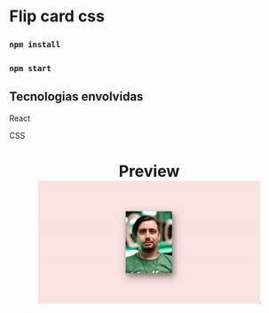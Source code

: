 # Flip card css

### `npm install`
### `npm start`

## Tecnologias envolvidas

<p>React</p>
<p>CSS</p>

<h1 align="center">
    Preview
   <br/>
   
   <img src="https://github.com/rodrigosnantes/flip-card/blob/main/flip-card.gif" width="400" />
</h1>
